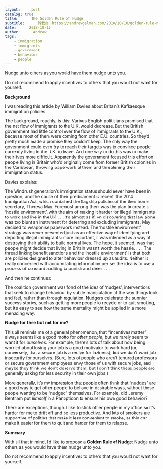 ```yaml
---
layout:     post
catalog: true
title:      The Golden Rule of Nudge
subtitle:      转载自：https://andrewgelman.com/2018/10/10/golden-rule-nudge/
date:      2018-10-10
author:      Andrew
tags:
    - immigration
    - immigrants
    - government
    - behaviour
    - people
---
```





Nudge unto others as you would have them nudge unto you.

Do not recommend to apply incentives to others that you would not want for yourself.

**Background**

I was reading this article by William Davies about Britain’s Kafkaesque immigration policies.

The background, roughly, is this: Various English politicians promised that the net flow of immigrants to the U.K. would decrease. But the British government had little control over the flow of immigrants to the U.K., because most of them were coming from other E.U. countries. So they’d pretty much made a promise they couldn’t keep. The only way the government could even *try* to reach their targets was to convince people currently living in the U.K. to leave. And one way to do this was to make their lives more difficult. Apparently the government focused this effort on people living in Britain who’d originally come from former British colonies in the Caribbean, throwing paperwork at them and threatening their immigration status.

Davies explains:

> 
The Windrush generation’s immigration status should never have been in question, and the cause of their predicament is recent: the 2014 Immigration Act, which contained the flagship policies of the then home secretary, Theresa May. Foremost among them was the plan to create a ‘hostile environment’, with the aim of making it harder for illegal immigrants to work and live in the UK . . .
It’s almost as if, on discovering that law alone was too blunt an instrument for deterring and excluding immigrants, May decided to weaponise paperwork instead. The ‘hostile environment’ strategy was never presented just as an effective way of identifying and deporting illegal immigrants: more important, it was intended as a way of destroying their ability to build normal lives. The hope, it seemed, was that people might decide that living in Britain wasn’t worth the hassle. . . .
The thread linking benefit sanctions and the ‘hostile environment’ is that both are policies designed to alter behaviour dressed up as audits. Neither is really concerned with accumulating information per se: the idea is to use a process of constant auditing to punish and deter . . .


And then he continues:

> 
The coalition government was fond of the idea of ‘nudges’, interventions that seek to change behaviour by subtle manipulation of the way things look and feel, rather than through regulation. Nudgers celebrate the sunnier success stories, such as getting more people to recycle or to quit smoking, but it’s easy to see how the same mentality might be applied in a more menacing way.


**Nudge for thee but not for me?**

This all reminds me of a general phenomenon, that “incentives matter” always seems like a good motto for *other people*, but we rarely seem to want it for *ourselves*. For example, there’s lots of talk about how being worried about losing your job is a good motivator to work hard (or, conversely, that a secure job is a recipe for laziness), but we don’t want job insecurity for ourselves. (Sure, lots of people who aren’t tenured professors or secure government employees envy those of us with secure jobs, and maybe they think we don’t deserve them, but I don’t think these people are generally asking for less security in their own jobs.)

More generally, it’s my impression that people often think that “nudges” are a good way to get other people to behave in desirable ways, without these people wanting to be “nudged” themselves. For example, did Jeremy Bentham put *himself* in a Panopticon to ensure his own good behavior?

There are exceptions, though. I like to stick other people in my office so it’s harder for me to drift off and be less productive. And lots of smokers are supportive of polities that make it less convenient to smoke, as this can make it easier for them to quit and harder for them to relapse.

**Summary**

With all that in mind, I’d like to propose a **Golden Rule of Nudge**: Nudge unto others as you would have them nudge unto you.

Do not recommend to apply incentives to others that you would not want for yourself.



